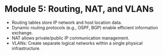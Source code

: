 # Module 5: Routing, NAT, and VLANs

- Routing tables store IP network and host location data.
- Dynamic routing protocols (e.g., OSPF, BGP) enable efficient information exchange.
- NAT allows private/public IP communication management.
- VLANs: Create separate logical networks within a single physical infrastructure.
